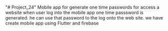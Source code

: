 "# Project_24"
Mobile app for generate one time passwords for access a website
when user log into the mobile app one time passsword is generated.
he can use that password to the log onto the web site.
we have  create mobile app using Flutter and firebase

